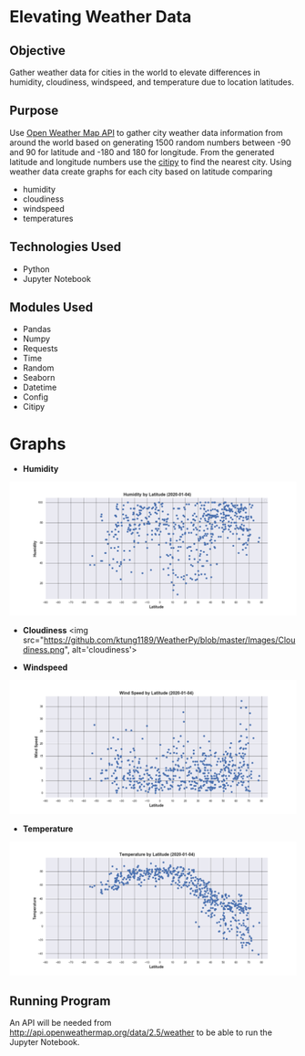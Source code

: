 # Elevating Weather Data

## Objective

Gather weather data for cities in the world to elevate differences in humidity, cloudiness, windspeed, and temperature due to location latitudes.

## Purpose

Use [Open Weather Map API](http://api.openweathermap.org/data/2.5/weather) to gather city weather data information from around the world based on generating 1500 random numbers between -90 and 90 for latitude and -180 and 180 for longitude.  From the generated latitude and longitude numbers use the [citipy](https://github.com/wingchen/citipy) to find the nearest city.  Using weather data create graphs for each city based on latitude comparing
- humidity 
- cloudiness
- windspeed
- temperatures

## Technologies Used

- Python
- Jupyter Notebook

## Modules Used

- Pandas
- Numpy
- Requests
- Time
- Random
- Seaborn
- Datetime
- Config
- Citipy

# Graphs

- **Humidity**
<img src="https://github.com/ktung1189/WeatherPy/blob/master/Images/Humidity.png" alt='humidity'>

- **Cloudiness**
<img src="https://github.com/ktung1189/WeatherPy/blob/master/Images/Cloudiness.png", alt='cloudiness'>

- **Windspeed**
<img src="https://github.com/ktung1189/WeatherPy/blob/master/Images/WindSpeed.png" alt='windspeed'>

- **Temperature**
<img src="https://github.com/ktung1189/WeatherPy/blob/master/Images/Temperature.png" alt='temperature'>

## Running Program

An API will be needed from http://api.openweathermap.org/data/2.5/weather to be able to run the Jupyter Notebook.
